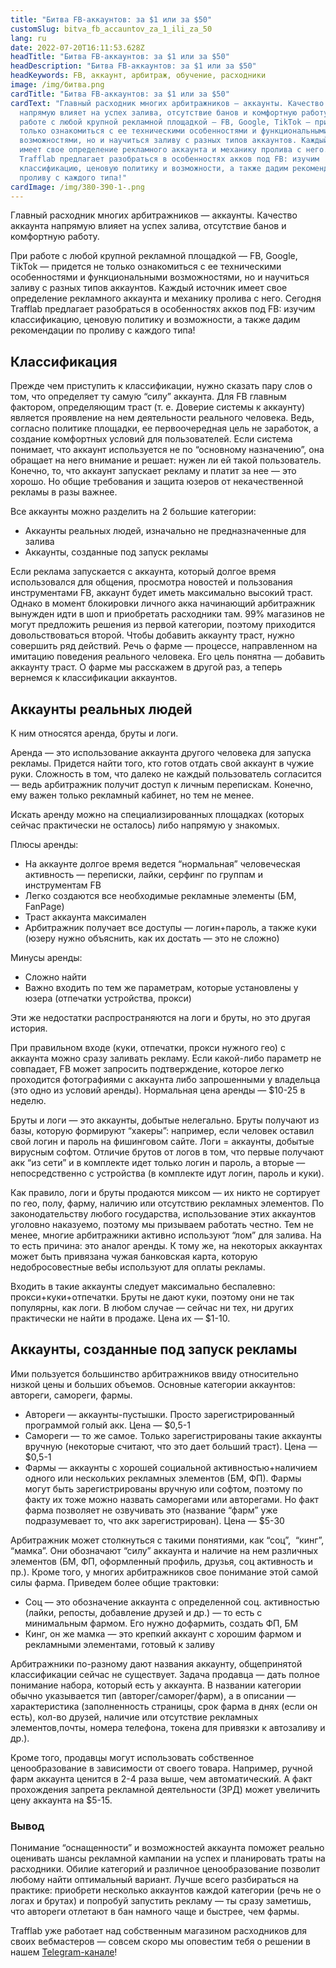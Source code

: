 ```yaml
---
title: "Битва FB-аккаунтов: за $1 или за $50"
customSlug: bitva_fb_accauntov_za_1_ili_za_50
lang: ru
date: 2022-07-20T16:11:53.628Z
headTitle: "Битва FB-аккаунтов: за $1 или за $50"
headDescription: "Битва FB-аккаунтов: за $1 или за $50"
headKeywords: FB, аккаунт, арбитраж, обучение, расходники
image: /img/битва.png
cardTitle: "Битва FB-аккаунтов: за $1 или за $50"
cardText: "Главный расходник многих арбитражников — аккаунты. Качество аккаунта
  напрямую влияет на успех залива, отсутствие банов и комфортную работу.  При
  работе с любой крупной рекламной площадкой — FB, Google, TikTok — придется не
  только ознакомиться с ее техническими особенностями и функциональными
  возможностями, но и научиться заливу с разных типов аккаунтов. Каждый источник
  имеет свое определение рекламного аккаунта и механику пролива с него. Сегодня
  Trafflab предлагает разобраться в особенностях акков под FB: изучим
  классификацию, ценовую политику и возможности, а также дадим рекомендации по
  проливу с каждого типа!"
cardImage: /img/380-390-1-.png
---
```

Главный расходник многих арбитражников — аккаунты. Качество аккаунта напрямую влияет на успех залива, отсутствие банов и комфортную работу.

При работе с любой крупной рекламной площадкой — FB, Google, TikTok — придется не только ознакомиться с ее техническими особенностями и функциональными возможностями, но и научиться заливу с разных типов аккаунтов. Каждый источник имеет свое определение рекламного аккаунта и механику пролива с него. Сегодня Trafflab предлагает разобраться в особенностях акков под FB: изучим классификацию, ценовую политику и возможности, а также дадим рекомендации по проливу с каждого типа!

## Классификация

Прежде чем приступить к классификации, нужно сказать пару слов о том, что определяет ту самую “силу” аккаунта. Для FB главным фактором, определяющим траст (т. е. Доверие системы к аккаунту) является проявление на нем деятельности реального человека. Ведь, согласно политике площадки, ее первоочередная цель не заработок, а создание комфортных условий для пользователей. Если система понимает, что аккаунт используется не по “основному назначению”, она обращает на него внимание и решает: нужен ли ей такой пользователь. Конечно, то, что аккаунт запускает рекламу и платит за нее — это хорошо. Но общие требования и защита юзеров от некачественной рекламы в разы важнее.

Все аккаунты можно разделить на 2 большие категории:

* Аккаунты реальных людей, изначально не предназначенные для залива
* Аккаунты, созданные под запуск рекламы

Если реклама запускается с аккаунта, который долгое время использовался для общения, просмотра новостей и пользования инструментами FB, аккаунт будет иметь максимально высокий траст. Однако в момент блокировки личного акка начинающий арбитражник вынужден идти в шоп и приобретать расходники там. 99% магазинов не могут предложить решения из первой категории, поэтому приходится довольствоваться второй. Чтобы добавить аккаунту траст, нужно совершить ряд действий. Речь о фарме — процессе, направленном на имитацию поведения реального человека. Его цель понятна — добавить аккаунту траст. О фарме мы расскажем в другой раз, а теперь вернемся к классификации аккаунтов.

## Аккаунты реальных людей

К ним относятся аренда, бруты и логи.

Аренда — это использование аккаунта другого человека для запуска рекламы. Придется найти того, кто готов отдать свой аккаунт в чужие руки. Сложность в том, что далеко не каждый пользователь согласится — ведь арбитражник получит доступ к личным перепискам. Конечно, ему важен только рекламный кабинет, но тем не менее.

Искать аренду можно на специализированных площадках (которых сейчас практически не осталось) либо напрямую у знакомых.

Плюсы аренды:

* На аккаунте долгое время ведется “нормальная” человеческая активность — переписки, лайки, серфинг по группам и инструментам FB
* Легко создаются все необходимые рекламные элементы (БМ, FanPage)
* Траст аккаунта максимален
* Арбитражник получает все доступы — логин+пароль, а также куки (юзеру нужно объяснить, как их достать — это не сложно)

Минусы аренды:

* Сложно найти
* Важно входить по тем же параметрам, которые установлены у юзера (отпечатки устройства, прокси)

Эти же недостатки распространяются на логи и бруты, но это другая история. 

При правильном входе (куки, отпечатки, прокси нужного гео) с аккаунта можно сразу заливать рекламу. Если какой-либо параметр не совпадает, FB может запросить подтверждение, которое легко проходится фотографиями с аккаунта либо запрошенными у владельца (это одно из условий аренды). Нормальная цена аренды — $10-25 в неделю.

Бруты и логи — это аккаунты, добытые нелегально. Бруты получают из базы, которую формируют “хакеры”: например, если человек оставил свой логин и пароль на фишинговом сайте. Логи = аккаунты, добытые вирусным софтом. Отличие брутов от логов в том, что первые получают акк “из сети” и в комплекте идет только логин и пароль, а вторые — непосредственно с устройства (в комплекте идут логин, пароль и куки).

Как правило, логи и бруты продаются миксом — их никто не сортирует по гео, полу, фарму, наличию или отсутствию рекламных элементов. По законодательству любого государства, использование этих аккаунтов уголовно наказуемо, поэтому мы призываем работать честно. Тем не менее, многие арбитражники активно используют “лом” для залива. На то есть причина: это аналог аренды. К тому же, на некоторых аккаунтах может быть привязана чужая банковская карта, которую недобросовестные вебы используют для оплаты рекламы.

Входить в такие аккаунты следует максимально беспалевно: прокси+куки+отпечатки. Бруты не дают куки, поэтому они не так популярны, как логи. В любом случае — сейчас ни тех, ни других практически не найти в продаже. Цена их — $1-10.

## Аккаунты, созданные под запуск рекламы

Ими пользуется большинство арбитражников ввиду относительно низкой цены и больших объемов. Основные категории аккаунтов: автореги, самореги, фармы.

* Автореги — аккаунты-пустышки. Просто зарегистрированный программой голый акк. Цена — $0,5-1
* Самореги — то же самое. Только зарегистрированы такие аккаунты вручную (некоторые считают, что это дает больший траст). Цена — $0,5-1
* Фармы — аккаунты с хорошей социальной активностью+наличием одного или нескольких рекламных элементов (БМ, ФП). Фармы могут быть зарегистрированы вручную или софтом, поэтому по факту их тоже можно назвать саморегами или авторегами. Но факт фарма позволяет не озвучивать это (название “фарм” уже подразумевает то, что акк зарегистрирован). Цена — $5-30

Арбитражник может столкнуться с такими понятиями, как “соц”,  “кинг”, “мамка”. Они обозначают “силу” аккаунта и наличие на нем различных элементов (БМ, ФП, оформленный профиль, друзья, соц активность и пр.). Кроме того, у многих арбитражников свое понимание этой самой силы фарма. Приведем более общие трактовки:

* Соц — это обозначение аккаунта с определенной соц. активностью (лайки, репосты, добавление друзей и др.) — то есть с минимальным фармом. Его нужно дофармить, создать ФП, БМ
* Кинг, он же мамка — это крепкий аккаунт с хорошим фармом и рекламными элементами, готовый к заливу

Арбитражники по-разному дают названия аккаунту, общепринятой классификации сейчас не существует. Задача продавца — дать полное понимание набора, который есть у аккаунта. В названии категории обычно указывается тип (авторег/саморег/фарм), а в описании — характеристика (заполненность страницы, срок фарма в днях (если он есть), кол-во друзей, наличие или отсутствие рекламных элементов,почты, номера телефона, токена для привязки к автозаливу и др.).

Кроме того, продавцы могут использовать собственное ценообразование в зависимости от своего товара. Например, ручной фарм аккаунта ценится в 2-4 раза выше, чем автоматический. А факт прохождения запрета рекламной деятельности (ЗРД) может увеличить цену аккаунта на $5-15.

### Вывод

Понимание “оснащенности” и возможностей аккаунта поможет реально оценивать шансы рекламной кампании на успех и планировать траты на расходники. Обилие категорий и различное ценообразование позволит любому найти оптимальный вариант. Лучше всего разбираться на практике: приобрети несколько аккаунтов каждой категории (речь не о логах и брутах) и попробуй запустить рекламу — ты сразу заметишь, что автореги отлетают в бан намного чаще и быстрее, чем фармы.

Trafflab уже работает над собственным магазином расходников для своих вебмастеров — совсем скоро мы оповестим тебя о решении в нашем [Telegram-канале](https://bit.ly/3aQjLZk)!